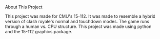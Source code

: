 About This Project

This project was made for CMU's 15-112. It was made to resemble a hybrid version of clash royale's normal and touchdown modes. 
The game runs through a human vs. CPU structure. This project was made using python and the 15-112 graphics package.
